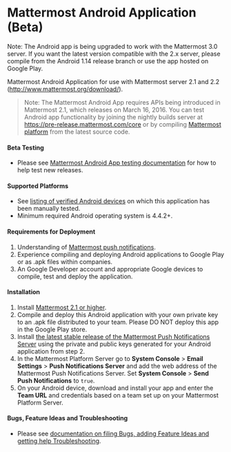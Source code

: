 # Mattermost Android Application (Beta)

Note: The Android app is being upgraded to work with the Mattermost 3.0 server. If you want the latest version compatible with the 2.x server, please compile from the Android 1.14 release branch or use the app hosted on Google Play. 

Mattermost Android Application for use with Mattermost server 2.1 and 2.2 (http://www.mattermost.org/download/).

> Note: The Mattermost Android App requires APIs being introduced in Mattermost 2.1, which releases on March 16, 2016. You can test Android app functionality by joining the nightly builds server at https://pre-release.mattermost.com/core or by compiling [Mattermost platform](https://github.com/mattermost/platform) from the latest source code. 

#### Beta Testing

- Please see [Mattermost Android App testing documentation](https://github.com/mattermost/android/blob/master/TESTING.md) for how to help test new releases.

#### Supported Platforms 

- See [listing of verified Android devices](DEVICES.md) on which this application has been manually tested.
- Minimum required Android operating system is 4.4.2+. 

#### Requirements for Deployment 

1. Understanding of [Mattermost push notifications](http://docs.mattermost.com/administration/config-settings.html#push-notification-settings). 
2. Experience compiling and deploying Android applications to Google Play or as .apk files within companies.
3. An Google Developer account and appropriate Google devices to compile, test and deploy the application.

#### Installation 

1. Install [Mattermost 2.1 or higher](http://www.mattermost.org/download/).
2. Compile and deploy this Android application with your own private key to an .apk file distributed to your team. Please DO NOT deploy this app in the Google Play store. 
3. Install [the latest stable release of the Mattermost Push Notifications Server](https://github.com/mattermost/push-proxy) using the private and public keys generated for your Android application from step 2.
4. In the Mattermost Platform Server go to **System Console** > **Email Settings** > **Push Notifications Server** and add the web address of the Mattermost Push Notifications Server. Set **System Console** > **Send Push Notifications** to `true`.
5. On your Android device, download and install your app and enter the **Team URL** and credentials based on a team set up on your Mattermost Platform Server.

#### Bugs, Feature Ideas and Troubleshooting 

- Please see [documentation on filing Bugs, adding Feature Ideas and getting help Troubleshooting](http://docs.mattermost.com/process/community-systems.html).
